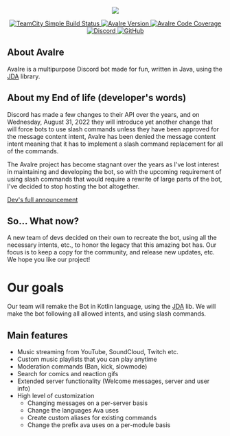 <p align="center">
    <img src="https://cdn.avairebot.com/image/simple-banner.png">
</p>

<p align="center">
    <a href="https://ci.avairebot.com/">
        <img alt="TeamCity Simple Build Status" src="https://img.shields.io/teamcity/build/s/Avaire_Build?server=http%3A%2F%2Fci.avairebot.com%2F">
    </a>
    <a href="https://avairebot.com/">
        <img src="https://cdn.avairebot.com/badge/avaire-version.svg" alt="AvaIre Version">
    </a>
    <a href="https://avairebot.com/">
        <img src="https://cdn.avairebot.com/badge/avaire-coverage.svg" alt="AvaIre Code Coverage">
    </a>
    <a href="https://avairebot.com/support">
        <img src="https://img.shields.io/discord/284083636368834561.svg" alt="Discord">
    </a>
    <a href="https://www.gnu.org/licenses/gpl-3.0.en.html">
        <img src="https://img.shields.io/github/license/avaire/avaire.svg" alt="GitHub" >
    </a>
</p>

## About AvaIre

AvaIre is a multipurpose Discord bot made for fun, written in Java, using the [JDA](https://github.com/DV8FromTheWorld/JDA) library.

## About my End of life (developer's words)

Discord has made a few changes to their API over the years, and on Wednesday, August 31, 2022 they will introduce yet another change that will force bots to use slash commands unless they have been approved for the message content intent, AvaIre has been denied the message content intent meaning that it has to implement a slash command replacement for all of the commands.

The AvaIre project has become stagnant over the years as I've lost interest in maintaining and developing the bot, so with the upcoming requirement of using slash commands that would require a rewrite of large parts of the bot, I've decided to stop hosting the bot altogether.

[Dev's full announcement](https://avairebot.com/)

## So... What now?

A new team of devs decided on their own to recreate the bot, using all the necessary intents, etc., to honor the legacy that this amazing bot has. Our focus is to keep a copy for the community, and release new updates, etc. We hope you like our project!

# Our goals 

Our team will remake the Bot in Kotlin language, using the [JDA](https://github.com/DV8FromTheWorld/JDA) lib. We will make the bot following all allowed intents, and using slash commands.

## Main features

- Music streaming from YouTube, SoundCloud, Twitch etc.
- Custom music playlists that you can play anytime
- Moderation commands (Ban, kick, slowmode)
- Search for comics and reaction gifs
- Extended server functionality (Welcome messages, server and user info)
- High level of customization
    - Changing messages on a per-server basis
    - Change the languages Ava uses
    - Create custom aliases for existing commands
    - Change the prefix ava uses on a per-module basis
